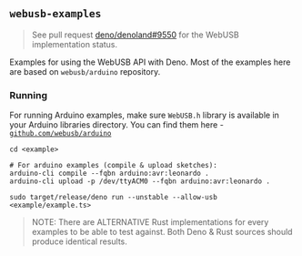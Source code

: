 ## `webusb-examples`

> See pull request
> [deno/denoland#9550](https://github.com/denoland/deno/pull/9550) for the
> WebUSB implementation status.

Examples for using the WebUSB API with Deno. Most of the examples here are based
on `webusb/arduino` repository.

### Running

For running Arduino examples, make sure `WebUSB.h` library is available in your
Arduino libraries directory. You can find them here -
[`github.com/webusb/arduino`](https://github.com/webusb/arduino)

```shell
cd <example>

# For arduino examples (compile & upload sketches):
arduino-cli compile --fqbn arduino:avr:leonardo .
arduino-cli upload -p /dev/ttyACM0 --fqbn arduino:avr:leonardo .

sudo target/release/deno run --unstable --allow-usb <example/example.ts>
```

> NOTE: There are ALTERNATIVE Rust implementations for every examples to be able
> to test against. Both Deno & Rust sources should produce identical results.
